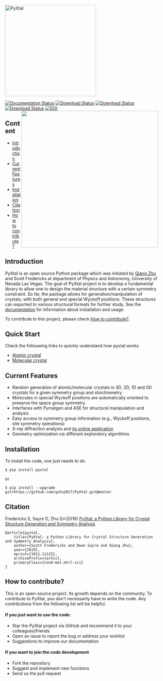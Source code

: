 <img src="https://raw.githubusercontent.com/qzhu2017/PyXtal/master/images/512px_type1.png" alt="PyXtal" width="300"/>

[![Documentation Status](https://readthedocs.org/projects/pyxtal/badge/?version=latest)](https://pyxtal.readthedocs.io/en/latest/?badge=latest)
[![Download Status](https://img.shields.io/pypi/dm/pyxtal)](https://pypi.org/project/pyxtal/)
[![Download Status](https://img.shields.io/pypi/pyversions/pyxtal)](https://pypi.org/project/pyxtal/)
[![Download Status](https://img.shields.io/pypi/v/pyxtal)](https://pypi.org/project/pyxtal/)
[![DOI](https://zenodo.org/badge/128165891.svg)](https://zenodo.org/badge/latestdoi/128165891)
<img align="right" width="450" src="https://raw.githubusercontent.com/qzhu2017/PyXtal/master/images/water.gif">


## Content

* [Introduction](#introduction)
* [Current Features](#current-features)
* [Installation](#installation)
* [Citation](#citation)
* [How to contribute?](#how-to-contribute)



## Introduction
PyXtal is an open source Python package which was initiated by [Qiang Zhu](http://www.physics.unlv.edu/~qzhu/index.html) and Scott Fredericks at department of Physics and Astronomy, University of Nevada Las Vegas. The goal of PyXtal project is to develop a fundamental library to allow one to design the material structure with a certain symmetry constraint. So far, the package allows for generation/manipulation of crystals, with both general and special Wyckoff positions. These structures can exported to various structural formats for further study. See the [documentation](https://pyxtal.readthedocs.io/en/latest/) for information about installation and usage.

To contribute to this project, please check [How to contribute?](#how-to-contribute).

## Quick Start
Check the folloowing links to quickly understand how pyxtal works
- [Atomic crystal](https://nbviewer.jupyter.org/github/qzhu2017/PyXtal/blob/master/examples/tutorials_notebook/01_atomic_crystals.ipynb)
- [Molecular crystal](https://nbviewer.jupyter.org/github/qzhu2017/PyXtal/blob/master/examples/tutorials_notebook/02_molecular_crystals.ipynb)

## Current Features
* Random generation of atomic/molecular crystals in 3D, 2D, 1D and 0D crystals for a given symmetry group and stoichiometry
* Molecules in special Wyckoff positions are automatically oriented to preserve the space group symmetry
* Interfaces with Pymatgen and ASE for structural manipulation and analysis
* Easy access to symmetry group information (e.g., Wyckoff positions, site symmetry operations)
* X-ray diffraction analysis and [its online application](https://vxrd.physics.unlv.edu)
* Geometry optimization via different exploratory algorithms.


## Installation
To install the code, one just needs to do
```
$ pip install pyxtal
```
or 
```
$ pip install --upgrade git+https://github.com/qzhu2017/PyXtal.git@master
```

## Citation

Fredericks S, Sayre D, Zhu Q*(2019)
[PyXtal: a Python Library for Crystal Structure Generation and Symmetry Analysis](https://arxiv.org/pdf/1911.11123.pdf)
```
@article{pyxtal,
    title={PyXtal: a Python Library for Crystal Structure Generation and Symmetry Analysis},
    author={Scott Fredericks and Dean Sayre and Qiang Zhu},
    year={2019},
    eprint={1911.11123},
    archivePrefix={arXiv},
    primaryClass={cond-mat.mtrl-sci}
}
```

## How to contribute? 

This is an open-source project. Its growth depends on the community. To contribute to PyXtal, you don't necessarily have to write the code. Any contributions from the following list will be helpful.

#### If you just want to use the code:
- Star the PyXtal project via GitHub and recommend it to your colleagues/friends
- Open an issue to report the bug or address your wishlist
- Suggestions to improve our documentation

#### If you want to join the code development
- Fork the repository
- Suggest and implement new functions
- Send us the pull request


